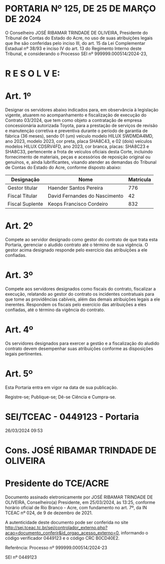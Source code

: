 # PORTARIA Nº 125, DE 25 DE MARÇO DE 2024

O Conselheiro JOSÉ RIBAMAR TRINDADE DE OLIVEIRA, Presidente do Tribunal de Contas do Estado do Acre, no uso de suas atribuições legais que lhe são conferidas pelo inciso III, do art. 15 da Lei Complementar Estadual nº 38/93 e inciso IV do art. 13 do Regimento Interno deste Tribunal, e considerando o Processo SEI nº 999999.000514/2024-23,

# R E S O L V E:

# Art. 1º

Designar os servidores abaixo indicados para, em observância à legislação vigente, atuarem no acompanhamento e fiscalização de execução do Contrato 03/2024, que tem como objeto a contratação de empresa concessionária autorizada Toyota, para a prestação de serviços de revisão e manutenção corretiva e preventiva durante o período de garantia de fábrica (36 meses), sendo 01 (um) veículo modelo HILUX SWDMDA4MD, ano 2023, modelo 2023, cor preta, placa SHA8C43, e 02 (dois) veículos modelos HILUX CDSRV4FD, ano 2023, cor branca, placas: SHA8C23 e SHA8C33, pertencente a frota de veículos oficiais desta Corte, incluindo fornecimento de materiais, peças e acessórios de reposição original ou genuínos, e, ainda lubrificantes, visando atender as demandas do Tribunal de Contas do Estado do Acre, conforme disposto abaixo:

|Designação|Nome|Matrícula|
|---|---|---|
|Gestor titular|Haender Santos Pereira|776|
|Fiscal Titular|David Fernandes do Nascimento|42|
|Fiscal Suplente|Keops Francisco Cordeiro|832|

# Art. 2º

Compete ao servidor designado como gestor do contrato de que trata esta Portaria, gerenciar o aludido contrato até o término de sua vigência. O gestor acima designado responde pelo exercício das atribuições a ele confiadas.

# Art. 3º

Compete aos servidores designados como fiscais do contrato, fiscalizar a execução, relatando ao gestor do contrato os incidentes contratuais para que tome as providências cabíveis, além das demais atribuições legais a ele inerentes. Respondem os fiscais pelo exercício das atribuições a eles confiadas, até o término da vigência do contrato.

# Art. 4º

Os servidores designados para exercer a gestão e a fiscalização do aludido contrato devem desempenhar suas atribuições conforme as disposições legais pertinentes.

# Art. 5º

Esta Portaria entra em vigor na data de sua publicação.

Registre-se; Publique-se; Dê-se Ciência e Cumpra-se.

# SEI/TCEAC - 0449123 - Portaria

26/03/2024 09:53

# Cons. JOSÉ RIBAMAR TRINDADE DE OLIVEIRA

# Presidente do TCE/ACRE

Documento assinado eletronicamente por JOSÉ RIBAMAR TRINDADE DE OLIVEIRA, Conselheiro(a) Presidente, em 25/03/2024, às 13:25, conforme horário oficial de Rio Branco - Acre, com fundamento no art. 7º, da IN TCEAC nº 024, de 9 de dezembro de 2021.

A autenticidade deste documento pode ser conferida no site http://sei.tceac.tc.br/sei/controlador_externo.php?acao=documento_conferir&id_orgao_acesso_externo=0, informando o código verificador 0449123 e o código CRC B0CD40E2.

Referência: Processo nº 999999.000514/2024-23

SEI nº 0449123

